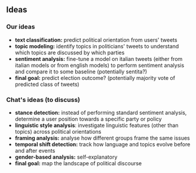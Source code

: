 ## Ideas

### Our ideas
- **text classification:** predict political orientation from users' tweets
- **topic modeling:** identify topics in politicians' tweets to understand which topics are discussed by which parties
- **sentiment analysis:** fine-tune a model on italian tweets (either from italian models or from english models) to perform sentiment analysis and compare it to some baseline (potentially sentita?)
- **final goal:** predict election outcome? (potentially majority vote of predicted class of tweets)

### Chat's ideas (to discuss)
- **stance detection:** instead of performing standard sentiment analysis, determine a user position towards a specific party or policy
- **linguistic style analysis**: investigate linguistic features (other than topics) across political orientations
- **framing analysis:** analyse how different groups frame the same issues
- **temporal shift detection:** track how language and topics evolve before and after events
- **gender-based analysis:** self-explanatory
- **final goal:** map the landscape of political discourse
